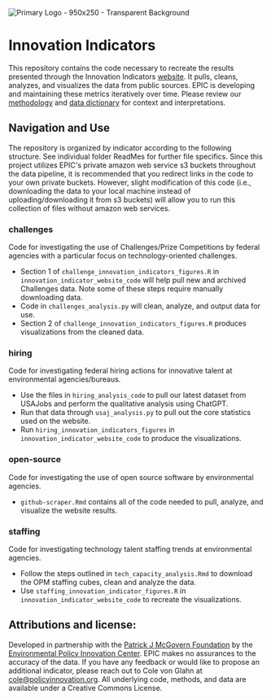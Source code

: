 ![Primary Logo - 950x250 - Transparent Background](https://github.com/user-attachments/assets/b89e0ba6-ac56-4ec4-a3c8-372ae4a44101)

# Innovation Indicators
This repository contains the code necessary to recreate the results presented through the Innovation Indicators [website](https://www.policyinnovation.org/innovation-indicators). It pulls, cleans, analyzes, and visualizes the data from public sources.
EPIC is developing and maintaining these metrics iteratively over time. Please review our [methodology](https://docs.google.com/document/d/1-vAbGiwHhInAUFn--gdIFjGaFHfY9d6zGogqB0_r_Nw/edit?tab=t.0) and [data dictionary](https://docs.google.com/spreadsheets/d/1nGUFCxrHxb7B9sN6MXAn02qJOgnlFB9T8vnb_OfV33c/edit?gid=0#gid=0) for context and interpretations. 

## Navigation and Use
The repository is organized by indicator according to the following structure. See individual folder ReadMes for further file specifics. Since this project utilizes EPIC's private amazon web service s3 buckets throughout the data pipeline, 
it is recommended that you redirect links in the code to your own private buckets. However, slight modification of this code (i.e., downloading the data to your local machine instead of uploading/downloading it from s3 buckets) will allow 
you to run this collection of files without amazon web services.

### challenges 
Code for investigating the use of Challenges/Prize Competitions by federal agencies with a particular focus on technology-oriented challenges. 
* Section 1 of `challenge_innovation_indicators_figures.R` in `innovation_indicator_website_code` will help pull new and archived Challenges data. Note some of these steps require manually downloading data. 
* Code in `challenges_analysis.py` will clean, analyze, and output data for use.
* Section 2 of `challenge_innovation_indicators_figures.R` produces visualizations from the cleaned data.

### hiring
Code for investigating federal hiring actions for innovative talent at environmental agencies/bureaus.
* Use the files in `hiring_analysis_code` to pull our latest dataset from USAJobs and perform the qualitative analysis using ChatGPT.
* Run that data through `usaj_analysis.py` to pull out the core statistics used on the website.
* Run `hiring_innovation_indicators_figures` in `innovation_indicator_website_code` to produce the visualizations. 

### open-source
Code for investigating the use of open source software by environmental agencies.
* `github-scraper.Rmd` contains all of the code needed to pull, analyze, and visualize the website results.

### staffing
Code for investigating technology talent staffing trends at environmental agencies.
* Follow the steps outlined in `tech_capacity_analysis.Rmd` to download the OPM staffing cubes, clean and analyze the data.
* Use `staffing_innovation_indicator_figures.R` in `innovation_indicator_website_code` to recreate the visualizations.

## Attributions and license:
Developed in partnership with the [Patrick J McGovern Foundation](https://www.mcgovern.org/) by the [Environmental Policy Innovation Center](https://www.policyinnovation.org/).
EPIC makes no assurances to the accuracy of the data. If you have any feedback or would like to propose an additional indicator, 
please reach out to Cole von Glahn at cole@policyinnovation.org. All underlying code, methods, and data are available under a Creative Commons License. 

